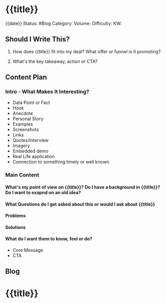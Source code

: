 # {{title}}
{{date}}
Status: #Blog 
Category: 
Volume: 
Difficulty: 
KW: 

## Should I Write This?
1. How does {{title}} fit into my deal? What offer or funnel is it promoting?

2. What's the key takeaway, action or CTA?

## Content Plan

### Intro - What Makes It Interesting?
- Data Point or Fact
- Hook
- Anecdote
- Personal Story
- Examples
- Screenshots
- Links
- Quotes/Interview
- Imagery
- Embedded demo
- Real Life application
- Connection to something timely or well known

### Main Content

#### What's my point of view on {{title}}? Do I have a background in {{title}}? Do I want to exapnd on an old idea?


#### What Questions do I get asked about this or would I ask about {{title}}


#### Problems


#### Solutions


#### What do I want them to know, feel or do?
- Core Message
- CTA


## Blog
# {{title}}